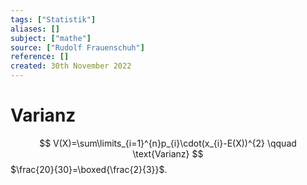 ```yaml
---
tags: ["Statistik"]
aliases: []
subject: ["mathe"]
source: ["Rudolf Frauenschuh"]
reference: []
created: 30th November 2022
---
```


# Varianz
$$
V(X)=\sum\limits_{i=1}^{n}p_{i}\cdot(x_{i}-E(X))^{2} \qquad \text{Varianz}
$$
$\frac{20}{30}=\boxed{\frac{2}{3}}$.